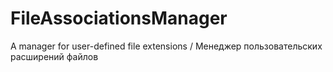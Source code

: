 # FileAssociationsManager
A manager for user-defined file extensions / Менеджер пользовательских расширений файлов
